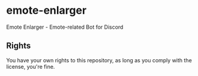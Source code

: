 # emote-enlarger
Emote Enlarger - Emote-related Bot for Discord

## Rights
You have your own rights to this repository, as long as you comply with the license, you're fine.
